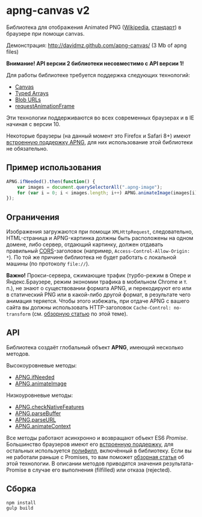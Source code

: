 apng-canvas v2
==============

Библиотека для отображения Animated PNG ([Wikipedia](http://en.wikipedia.org/wiki/APNG), [стандарт](https://wiki.mozilla.org/APNG_Specification)) 
в браузере при помощи canvas.

Демонстрация: http://davidmz.github.com/apng-canvas/ (3 Mb of apng files)

**Внимание! API версии 2 библиотеки несовместимо с API версии 1!**

Для работы библиотеке требуется поддержка следующих технологий:

 * [Canvas](http://caniuse.com/#feat=canvas)
 * [Typed Arrays](http://caniuse.com/#feat=typedarrays)
 * [Blob URLs](http://caniuse.com/#feat=bloburls)
 * [requestAnimationFrame](http://caniuse.com/#feat=requestanimationframe)
 
Эти технологии поддерживаются во всех современных браузерах и в IE начиная с версии 10.

Некоторые браузеры (на данный момент это Firefox и Safari 8+) имеют [встроенную поддержку APNG](http://caniuse.com/#feat=apng),
для них использование этой библиотеки не обязательно.

Пример использования
-----------

```javascript
APNG.ifNeeded().then(function() {
    var images = document.querySelectorAll(".apng-image");
    for (var i = 0; i < images.length; i++) APNG.animateImage(images[i]);
});
```

Ограничения
-----------

Изображения загружаются при помощи `XMLHttpRequest`, следовательно, HTML-страница и APNG-картинка должны быть расположены на одном домене,
либо сервер, отдающий картинку, должен отдавать правильный [CORS](http://www.w3.org/TR/cors/ "Cross-Origin Resource Sharing")-заголовок
(например, `Access-Control-Allow-Origin: *`). По той же причине библиотека не будет работать с локальной машины (по протоколу `file://`).

**Важно!** Прокси-сервера, сжимающие трафик (турбо-режим в Опере и Яндекс.Браузере, режим экономии трафика в мобильном Chrome и т. п.), не знают о существовании
формата APNG, и перекодируют его или в статический PNG или в какой-либо другой формат, в результате чего анимация теряется.
Чтобы этого избежать, при отдаче APNG с вашего сайта вы должны использовать HTTP-заголовок `Cache-Control: no-transform` 
(см. [обзорную статью](http://calendar.perfplanet.com/2013/mobile-isp-image-recompression/) по этой теме).

API
-----------

Библиотека создаёт глобальный объект **APNG**, имеющий несколько методов.

Высокоуровневые методы:

* [APNG.ifNeeded](API_RU.md#user-content-apngifneededignorenativeapng-boolean)
* [APNG.animateImage](API_RU.md#user-content-apnganimateimageimg-htmlimageelement)

Низкоуровневые методы:

* [APNG.checkNativeFeatures](API_RU.md#user-content-apngchecknativefeatures)
* [APNG.parseBuffer](API_RU.md#user-content-apngparsebufferdata-arraybuffer)
* [APNG.parseURL](API_RU.md#user-content-apngparseurlurl-string)
* [APNG.animateContext](API_RU.md#user-content-apnganimatecontexturl-string-canvasrenderingcontext2d-context)

Все методы работают асинхронно и возвращают объект ES6 *Promise*. Большинство браузеров имеют его [встроенную поддержку](http://caniuse.com/#feat=promises), 
для остальных используется [полифилл](https://github.com/jakearchibald/es6-promise), включённый в библиотеку.
Если вы не работали раньше с Promises, то вам поможет [обзорная статья](http://www.html5rocks.com/en/tutorials/es6/promises/) об этой технологии. В описании методов приводятся
значения результата-Promise в случае его выполнения (filfilled) или отказа (rejected).

Сборка
-----------

    npm install
    gulp build